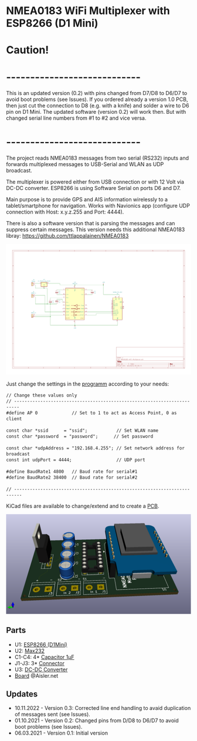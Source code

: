 # NMEA0183 WiFi Multiplexer with ESP8266 (D1 Mini)

# Caution! 
# ----------------------------
This is an updated version (0.2) with pins changed from D7/D8 to D6/D7 to avoid boot problems (see Issues).
If you ordered already a version 1.0 PCB, then just cut the connection to D8 (e.g. with a knife) and solder a wire to D6 pin on D1 Mini. The updated software (version 0.2) will work then. But with changed serial line numbers from #1 to #2 and vice versa.
# ----------------------------

The project reads NMEA0183 messages from two serial (RS232) inputs and forwards multiplexed messages to USB-Serial and WLAN as UDP broadcast.

The multiplexer is powered either from USB connection or with 12 Volt via DC-DC converter.
ESP8266 is using Software Serial on ports D6 and D7.

Main purpose is to provide GPS and AIS information wirelessly to a tablet/smartphone for navigation.
Works with Navionics app (configure UDP connection with Host: x.y.z.255 and Port: 4444).

There is also a software version that is parsing the messages and can suppress certain messages. This version needs this additional NMEA0183 libray: https://github.com/ttlappalainen/NMEA0183

![Schematics](https://github.com/AK-Homberger/NMEA0183-WiFi-Multiplexer/blob/main/NMEA0183-WiFi-Multiplexer.png)

Just change the settings in the [programm](https://github.com/AK-Homberger/NMEA0183-WiFi-Multiplexer/blob/main/NMEA083-WiFi-Multiplexer/NMEA083-WiFi-Multiplexer.ino) according to your needs:

```
// Change these values only
// ------------------------------------------------------------------------
#define AP 0             // Set to 1 to act as Access Point, 0 as client 

const char *ssid      = "ssid";           // Set WLAN name
const char *password  = "password";      // Set password

const char *udpAddress = "192.168.4.255"; // Set network address for broadcast
const int udpPort = 4444;                 // UDP port

#define BaudRate1 4800   // Baud rate for serial#1
#define BaudRate2 38400  // Baud rate for serial#2

// -------------------------------------------------------------------------

```

KiCad files are available to change/extend and to create a [PCB](https://github.com/AK-Homberger/NMEA0183-WiFi-Multiplexer/blob/main/KiCadNMEA0183-WiFi-Multiplexer/PCB.pdf).

![Board](https://github.com/AK-Homberger/NMEA0183-WiFi-Multiplexer/blob/main/KiCadNMEA0183-WiFi-Multiplexer/NMEA0183-WiFi-Multiplexer.png)


## Parts

- U1: [ESP8266 (D1Mini)](https://www.reichelt.de/de/en/d1-mini-esp8266-v3-0-d1-mini-p253978.html?&nbc=1)
- U2: [Max232](https://www.reichelt.de/de/en/rs232-driver-dil-16-max-232-cpe-p11216.html?&nbc=1)
- C1-C4: 4* [Capacitor 1µF](https://www.reichelt.de/de/en/tantalum-capacitor-rm-2-5-1-0-f-35-v-tantal-1-0-35-p20330.html?&nbc=1)
- J1-J3: 3* [Connector](https://www.reichelt.de/de/en/2-pin-terminal-strip-spacing-5-08-akl-101-02-p36605.html?&nbc=1)
- U3: [DC-DC Converter](https://www.reichelt.de/de/en/dc-dc-converter-5-v-1-a-single-r-78e50-10-p177268.html?&nbc=1)
- [Board](https://aisler.net/p/EZUNBBJG) @Aisler.net

## Updates
- 10.11.2022 - Version 0.3: Corrected line end handling to avaid duplication of messages sent (see Issues).
- 01.10.2021 - Version 0.2: Changed pins from D/D8 to D6/D7 to avoid boot problems (see Issues).
- 06.03.2021 - Version 0.1: Initial version
